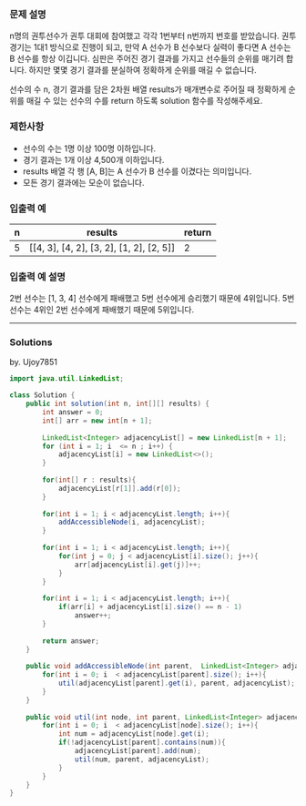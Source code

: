 ### 문제 설명
n명의 권투선수가 권투 대회에 참여했고 각각 1번부터 n번까지 번호를 받았습니다. 권투 경기는 1대1 방식으로 진행이 되고, 만약 A 선수가 B 선수보다 실력이 좋다면 A 선수는 B 선수를 항상 이깁니다. 심판은 주어진 경기 결과를 가지고 선수들의 순위를 매기려 합니다. 하지만 몇몇 경기 결과를 분실하여 정확하게 순위를 매길 수 없습니다.

선수의 수 n, 경기 결과를 담은 2차원 배열 results가 매개변수로 주어질 때 정확하게 순위를 매길 수 있는 선수의 수를 return 하도록 solution 함수를 작성해주세요.

### 제한사항
* 선수의 수는 1명 이상 100명 이하입니다.
* 경기 결과는 1개 이상 4,500개 이하입니다.
* results 배열 각 행 [A, B]는 A 선수가 B 선수를 이겼다는 의미입니다.
* 모든 경기 결과에는 모순이 없습니다.

### 입출력 예
n | results | return
--|---------|-------
5 | [[4, 3], [4, 2], [3, 2], [1, 2], [2, 5]] | 2

### 입출력 예 설명
2번 선수는 [1, 3, 4] 선수에게 패배했고 5번 선수에게 승리했기 때문에 4위입니다.
5번 선수는 4위인 2번 선수에게 패배했기 때문에 5위입니다.

---
### Solutions

by. Ujoy7851

```java
import java.util.LinkedList;

class Solution {
    public int solution(int n, int[][] results) {
        int answer = 0;
        int[] arr = new int[n + 1];
        
        LinkedList<Integer> adjacencyList[] = new LinkedList[n + 1];
        for (int i = 1; i  <= n ; i++) {
            adjacencyList[i] = new LinkedList<>();
        }
        
        for(int[] r : results){
            adjacencyList[r[1]].add(r[0]);
        }
        
        for(int i = 1; i < adjacencyList.length; i++){
            addAccessibleNode(i, adjacencyList);
        }
        
        for(int i = 1; i < adjacencyList.length; i++){
            for(int j = 0; j < adjacencyList[i].size(); j++){
                arr[adjacencyList[i].get(j)]++;
            }
        }
        
        for(int i = 1; i < adjacencyList.length; i++){
            if(arr[i] + adjacencyList[i].size() == n - 1)
                answer++;
        }
        
        return answer;
    }
    
    public void addAccessibleNode(int parent,  LinkedList<Integer> adjacencyList[]){
        for(int i = 0; i  < adjacencyList[parent].size(); i++){
            util(adjacencyList[parent].get(i), parent, adjacencyList);
        }
    }
    
    public void util(int node, int parent, LinkedList<Integer> adjacencyList[]){
        for(int i = 0; i  < adjacencyList[node].size(); i++){
            int num = adjacencyList[node].get(i);
            if(!adjacencyList[parent].contains(num)){
                adjacencyList[parent].add(num);
                util(num, parent, adjacencyList);
            }
        }
    }
}
```

